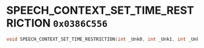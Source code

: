 # SPEECH_CONTEXT_SET_TIME_RESTRICTION `0x0386C556`

```cpp
void SPEECH_CONTEXT_SET_TIME_RESTRICTION(int _Unk0, int _Unk1, int _Unk2);
```